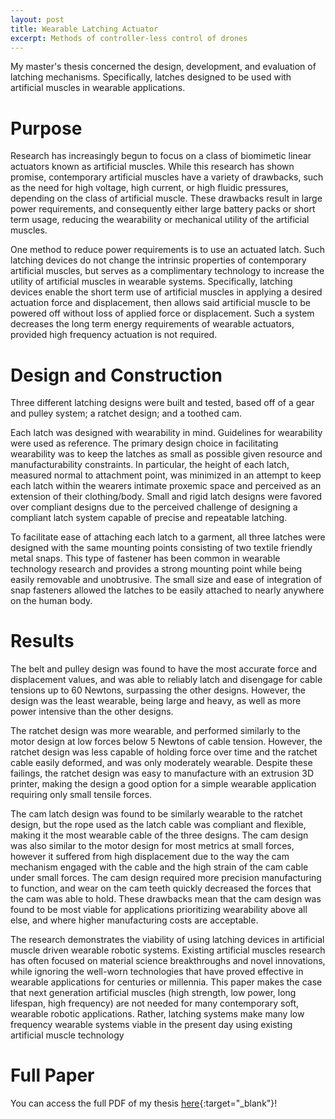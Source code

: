 ```yaml
---
layout: post
title: Wearable Latching Actuator
excerpt: Methods of controller-less control of drones
---
```


My master's thesis concerned the design, development, and evaluation of latching mechanisms. Specifically, latches designed to be used with artificial muscles in wearable applications.

# Purpose
Research has increasingly begun to focus on a class of biomimetic linear actuators known as artificial muscles. While this research has shown promise, contemporary artificial muscles have a variety of drawbacks, such as the need for high voltage, high current, or high fluidic pressures, depending on the class of artificial muscle. These drawbacks result in large power requirements, and consequently either large battery packs or short term usage, reducing the wearability or mechanical utility of the artificial muscles.

One method to reduce power requirements is to use an actuated latch. Such latching devices do not change the intrinsic properties of contemporary artificial muscles, but serves as a complimentary technology to increase the utility of artificial muscles in wearable systems. Specifically, latching devices enable the short term use of artificial muscles in applying a desired actuation force and displacement, then allows said artificial muscle to be powered off without loss of applied force or displacement. Such a system decreases the long term energy requirements of wearable actuators, provided high frequency actuation is not required.

# Design and Construction
Three different latching designs were built and tested, based off of a gear and pulley system; a ratchet design; and a toothed cam. 

Each latch was designed with wearability in mind. Guidelines for wearability were used as reference. The primary design choice in facilitating wearability was to keep the latches as small as possible given resource and manufacturability constraints. In particular, the height of each latch, measured normal to attachment point, was minimized in an attempt to keep each latch within the wearers intimate proxemic space and perceived as an extension of their clothing/body. Small and rigid latch designs were favored over compliant designs due to the perceived challenge of designing a compliant latch system capable of precise and repeatable latching.

To facilitate ease of attaching each latch to a garment, all three latches were designed with the same mounting points consisting of two textile friendly metal snaps. This type of fastener has been common in wearable technology research and provides a strong mounting point while being easily removable and unobtrusive. The small size and ease of integration of snap fasteners allowed the latches to be easily attached to nearly anywhere on the human body.

# Results
The belt and pulley design was found to have the most accurate force and displacement values, and was able to reliably latch and disengage for cable tensions up to 60 Newtons, surpassing the other designs. However, the design was the least wearable, being large and heavy, as well as more power intensive than the other designs.

The ratchet design was more wearable, and performed similarly to the motor design at low forces below 5 Newtons of cable tension. However, the ratchet design was less capable of holding force over time and the ratchet cable easily deformed, and was only moderately wearable. Despite these failings, the ratchet design was easy to manufacture with an extrusion 3D printer, making the design a good option for a simple wearable application requiring only small tensile forces.

The cam latch design was found to be similarly wearable to the ratchet design, but the rope used as the latch cable was compliant and flexible, making it the most wearable cable of the three designs. The cam design was also similar to the motor design for most metrics at small forces, however it suffered from high displacement due to the way the cam mechanism engaged with the cable and the high strain of the cam cable under small forces. The cam design required more precision manufacturing to function, and wear on the cam teeth quickly decreased the forces that the cam was able to hold. These drawbacks mean that the cam design was found to be most viable for applications prioritizing wearability above all else, and where higher manufacturing costs are acceptable.

The research demonstrates the viability of using latching devices in artificial muscle driven wearable robotic systems. Existing artificial muscles research has often focused on material science breakthroughs and novel innovations, while ignoring the well-worn technologies that have proved effective in wearable applications for centuries or millennia. This paper makes the case that next generation artificial muscles (high strength, low power, long lifespan, high frequency) are not needed for many contemporary soft, wearable robotic applications. Rather, latching systems make many low frequency wearable systems viable in the present day using existing artificial muscle technology

# Full Paper
You can access the full PDF of my thesis [here](/assets/Thesis.pdf){:target="_blank"}!